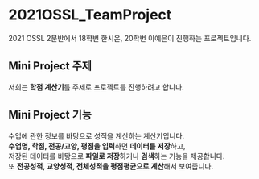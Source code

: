 # 2021OSSL_TeamProject

2021 OSSL 2분반에서 18학번 한시온, 20학번 이예은이 진행하는 프로젝트입니다.

## Mini Project 주제

저희는 **학점 계산기**를 주제로 프로젝트를 진행하려고 합니다.

## Mini Project 기능

수업에 관한 정보를 바탕으로 성적을 계산하는 계산기입니다.   
**수업명, 학점, 전공/교양, 평점을 입력**하면 **데이터를 저장**하고,   
저장된 데이터를 바탕으로 **파일로 저장**하거나 **검색**하는 기능을 제공합니다.   
또 **전공성적, 교양성적, 전체성적을 평점평균으로 계산**해서 보여줍니다.

